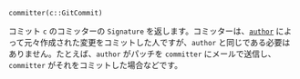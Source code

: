 ```
committer(c::GitCommit)
```

コミット `c` のコミッターの `Signature` を返します。コミッターは、[`author`](@ref) によって元々作成された変更をコミットした人ですが、`author` と同じである必要はありません。たとえば、`author` がパッチを `committer` にメールで送信し、`committer` がそれをコミットした場合などです。
